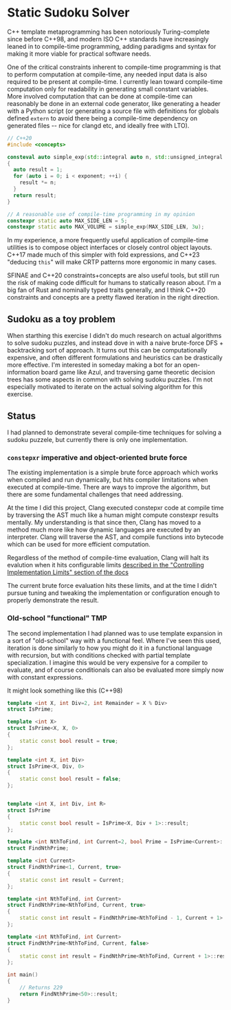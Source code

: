 # Static Sudoku Solver

C++ template metaprogramming has been notoriously Turing-complete since before C++98, and modern ISO C++ standards have increasingly leaned in to compile-time programming, adding paradigms and syntax for making it more viable for practical software needs.

One of the critical constraints inherent to compile-time programming is that to perform computation at compile-time, any needed input data is also required to be present at compile-time.  I currently lean toward compile-time computation only for readability in generating small constant variables.  More involved computation that can be done at compile-time can reasonably be done in an external code generator, like generating a header with a Python script (or generating a source file with definitions for globals defined `extern` to avoid there being a compile-time dependency on generated files -- nice for clangd etc, and ideally free with LTO).

```C++
// C++20
#include <concepts>

consteval auto simple_exp(std::integral auto n, std::unsigned_integral auto&& exponent) -> decltype(n)
{
  auto result = 1;
  for (auto i = 0; i < exponent; ++i) {
    result *= n;
  }
  return result;
}

// A reasonable use of compile-time programming in my opinion
constexpr static auto MAX_SIDE_LEN = 5;
constexpr static auto MAX_VOLUME = simple_exp(MAX_SIDE_LEN, 3u);
```

In my experience, a more frequently useful application of compile-time utilities is to compose object interfaces or closely control object layouts.  C++17 made much of this simpler with fold expressions, and C++23 "deducing `this`" will make CRTP patterns more ergonomic in many cases.

SFINAE and C++20 constraints+concepts are also useful tools, but still run the risk of making code difficult for humans to statically reason about.  I'm a big fan of Rust and nominally typed traits generally, and I think C++20 constraints and concepts are a pretty flawed iteration in the right direction.

## Sudoku as a toy problem

When starthing this exercise I didn't do much research on actual algorithms to solve sudoku puzzles, and instead dove in with a naive brute-force DFS + backtracking sort of approach.  It turns out this can be computationally expensive, and often different formulations and heuristics can be drastically more effective.  I'm interested in someday making a bot for an open-information board game like Azul, and traversing game theoretic decision trees has some aspects in common with solving sudoku puzzles.  I'm not especially motivated to iterate on the actual solving algorithm for this exercise.

## Status

I had planned to demonstrate several compile-time techniques for solving a sudoku puzzele, but currently there is only one implementation.

### `constepxr` imperative and object-oriented brute force

The existing implementation is a simple brute force approach which works when compiled and run dynamically, but hits compiler limitations when executed at compile-time.  There are ways to improve the algorithm, but there are some fundamental challenges that need addressing.

At the time I did this project, Clang executed constepxr code at compile time by traversing the AST much like a human might compute constexpr results mentally.  My understanding is that since then, Clang has moved to a method much more like how dynamic languages are executed by an interpreter.  Clang will traverse the AST, and compile functions into bytecode which can be used for more efficient computation.

Regardless of the method of compile-time evaluation, Clang will halt its evalution when it hits configurable limits [described in the "Controlling Implementation Limits" section of the docs](https://clang.llvm.org/docs/UsersManual.html#controlling-implementation-limits)

The current brute force evaluation hits these limits, and at the time I didn't pursue tuning and tweaking the implementation or configuration enough to properly demonstrate the result.

### Old-school "functional" TMP

The second implementation I had planned was to use template expansion in a sort of "old-school" way with a functional feel.  Where I've seen this used, iteration is done similarly to how you might do it in a functional language with recursion, but with conditions checked with partial template specialization.  I imagine this would be very expensive for a compiler to evaluate, and of course conditionals can also be evaluated more simply now with constant expressions.

It might look something like this (C++98)

```C++
template <int X, int Div=2, int Remainder = X % Div>
struct IsPrime;

template <int X>
struct IsPrime<X, X, 0>
{
    static const bool result = true;
};

template <int X, int Div>
struct IsPrime<X, Div, 0>
{
    static const bool result = false;
};


template <int X, int Div, int R>
struct IsPrime
{
    static const bool result = IsPrime<X, Div + 1>::result;
};

template <int NthToFind, int Current=2, bool Prime = IsPrime<Current>::result>
struct FindNthPrime;

template <int Current>
struct FindNthPrime<1, Current, true>
{
    static const int result = Current;
};

template <int NthToFind, int Current>
struct FindNthPrime<NthToFind, Current, true>
{
    static const int result = FindNthPrime<NthToFind - 1, Current + 1>::result;
};

template <int NthToFind, int Current>
struct FindNthPrime<NthToFind, Current, false>
{
    static const int result = FindNthPrime<NthToFind, Current + 1>::result;
};

int main()
{
    // Returns 229
    return FindNthPrime<50>::result;
}
```
